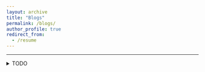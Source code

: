 ```yaml
---
layout: archive
title: "Blogs"
permalink: /blogs/
author_profile: true
redirect_from:
  - /resume
---
```


-------------------------------------
<details>
<summary>TODO</summary>
TESTTESTTEST

</details>
